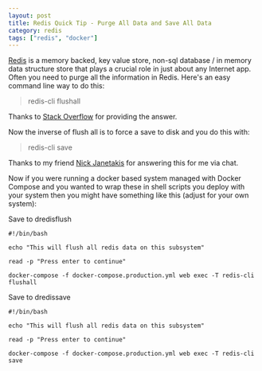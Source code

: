 ```yaml
---
layout: post
title: Redis Quick Tip - Purge All Data and Save All Data
category: redis
tags: ["redis", "docker"]
---
```

[Redis](redis-quick-tip-purge-all-data.md) is a memory backed, key value store, non-sql database / in memory data structure store that plays a crucial role in just about any Internet app.  Often you need to purge all the information in Redis.  Here's an easy command line way to do this:

> redis-cli flushall

Thanks to [Stack Overflow](https://stackoverflow.com/questions/6851909/how-do-i-delete-everything-in-redis) for providing the answer.

Now the inverse of flush all is to force a save to disk and you do this with:

> redis-cli save

Thanks to my friend [Nick Janetakis](http://www.nickjanetakis.com/blog/) for answering this for me via chat.

Now if you were running a docker based system managed with Docker Compose and you wanted to wrap these in shell scripts you deploy with your system then you might have something like this (adjust for your own system):

Save to dredisflush

    #!/bin/bash
    
    echo "This will flush all redis data on this subsystem" 
    
    read -p "Press enter to continue"

    docker-compose -f docker-compose.production.yml web exec -T redis-cli flushall
    
Save to dredissave

    #!/bin/bash
    
    echo "This will flush all redis data on this subsystem" 
    
    read -p "Press enter to continue"

    docker-compose -f docker-compose.production.yml web exec -T redis-cli save